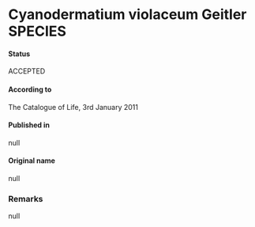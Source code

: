 # Cyanodermatium violaceum Geitler SPECIES

#### Status
ACCEPTED

#### According to
The Catalogue of Life, 3rd January 2011

#### Published in
null

#### Original name
null

### Remarks
null
